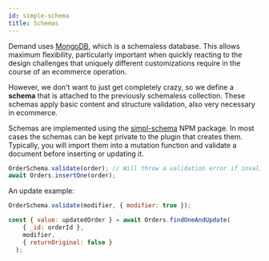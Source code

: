 ```yaml
---
id: simple-schema
title: Schemas
---
```


Demand uses [MongoDB](https://docs.mongodb.com/manual/), which is a schemaless database. This allows maximum flexibility, particularly important when quickly reacting to the design challenges that uniquely different customizations require in the course of an ecommerce operation.

However, we don't want to just get completely crazy, so we define a **schema** that is attached to the previously schemaless collection. These schemas apply basic content and structure validation, also very necessary in ecommerce.

Schemas are implemented using the [simpl-schema](https://github.com/aldeed/simple-schema-js) NPM package. In most cases the schemas can be kept private to the plugin that creates them. Typically, you will import them into a mutation function and validate a document before inserting or updating it.

```js
OrderSchema.validate(order); // Will throw a validation error if invalid
await Orders.insertOne(order);
```

An update example:

```js
OrderSchema.validate(modifier, { modifier: true });

const { value: updatedOrder } = await Orders.findOneAndUpdate(
    { _id: orderId },
    modifier,
    { returnOriginal: false }
  );
```
